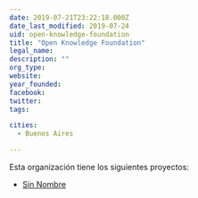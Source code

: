 ```yaml
---
date: 2019-07-21T23:22:18.000Z
date_last_modified: 2019-07-24
uid: open-knowledge-foundation
title: "Open Knowledge Foundation"
legal_name: 
description: ""
org_type: 
website: 
year_founded: 
facebook: 
twitter: 
tags:

cities: 
  - Buenos Aires

---
```


Esta organización tiene los siguientes proyectos:

- [Sin Nombre](/i/sin-nombre.html)
